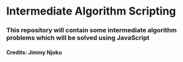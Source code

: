 # Intermediate Algorithm Scripting

### This repository will contain some intermediate algorithm problems which will be solved using JavaScript

#### Credits: Jimmy Njoku
